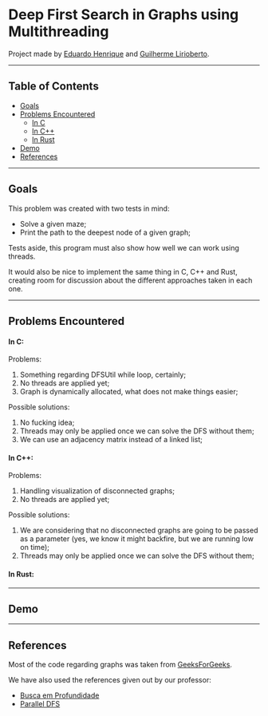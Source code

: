 # Deep First Search in Graphs using Multithreading

Project made by [Eduardo Henrique](https://github.com/ed-henrique) and [Guilherme Lirioberto](https://github.com/Liriogui).

---

## Table of Contents

- [Goals](#goals)
- [Problems Encountered](#problems-encountered)
  - [In C](#in-c)
  - [In C++](#in-c-1)
  - [In Rust](#in-rust)
- [Demo](#demo)
- [References](#references)

---

## Goals

This problem was created with two tests in mind:

- Solve a given maze;
- Print the path to the deepest node of a given graph;

Tests aside, this program must also show how well we can work using threads.

It would also be nice to implement the same thing in C, C++ and Rust, creating room for discussion about the different approaches taken in each one.

---

## Problems Encountered

#### __In C:__

Problems:

1. Something regarding DFSUtil while loop, certainly;
2. No threads are applied yet;
3. Graph is dynamically allocated, what does not make things easier;

Possible solutions:

1. No fucking idea;
2. Threads may only be applied once we can solve the DFS without them;
3. We can use an adjacency matrix instead of a linked list;

#### __In C++:__

Problems:

1. Handling visualization of disconnected graphs;
2. No threads are applied yet;

Possible solutions:

1. We are considering that no disconnected graphs are going to be passed as a parameter (yes, we know it might backfire, but we are running low on time);
2. Threads may only be applied once we can solve the DFS without them;

#### __In Rust:__

---

## Demo

<!--- Remember to put the video in here after --->

---

## References

Most of the code regarding graphs was taken from [GeeksForGeeks](https://www.geeksforgeeks.org/graph-data-structure-and-algorithms/).

We have also used the references given out by our professor:

- [Busca em Profundidade](https://www.ime.usp.br/~pf/algoritmos_para_grafos/aulas/dfs.html)
- [Parallel DFS](https://www.daniweb.com/programming/software-development/threads/456242/parallel-dfs)